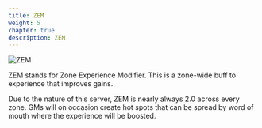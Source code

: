 ```yaml
---
title: ZEM
weight: 5
chapter: true
description: ZEM
---
```


![ZEM](/images/zem-banner.png)

ZEM stands for Zone Experience Modifier. This is a zone-wide buff to experience that improves gains.

Due to the nature of this server, ZEM is nearly always 2.0 across every zone. GMs will on occasion create hot spots that can be spread by word of mouth where the experience will be boosted.